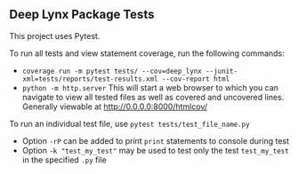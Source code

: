 ## Deep Lynx Package Tests

This project uses Pytest.  

To run all tests and view statement coverage, run the following commands:
- `coverage run -m pytest tests/ --cov=deep_lynx --junit-xml=tests/reports/test-results.xml --cov-report html`  
- `python -m http.server`  This will start a web browser to which you can navigate to view all tested files as well as covered and uncovered lines.  
Generally viewable at http://0.0.0.0:8000/htmlcov/  

To run an individual test file, use `pytest tests/test_file_name.py`  
- Option `-rP` can be added to print `print` statements to console during test  
- Option `-k "test_my_test"` may be used to test only the test `test_my_test` in the specified `.py` file  